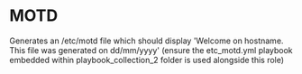 MOTD
=========

Generates an /etc/motd file which should display 'Welcome on hostname. This file was generated on dd/mm/yyyy' (ensure the etc_motd.yml playbook embedded within playbook_collection_2 folder is used alongside this role)

